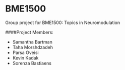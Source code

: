 # BME1500
Group project for BME1500: Topics in Neuromodulation

####Project Members:
- Samantha Bartman
- Taha Morshdzadeh
- Parsa Oveisi
- Kevin Kadak
- Sorenza Bastiaens
